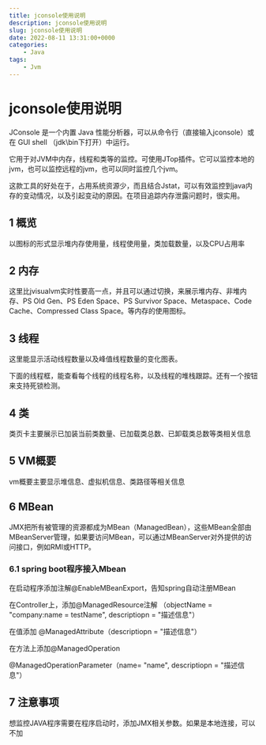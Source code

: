 ```yaml
---
title: jconsole使用说明
description: jconsole使用说明
slug: jconsole使用说明
date: 2022-08-11 13:31:00+0000
categories:
    - Java
tags:
    - Jvm
---
```


# jconsole使用说明

JConsole 是一个内置 Java 性能分析器，可以从命令行（直接输入jconsole）或在 GUI shell （jdk\bin下打开）中运行。

它用于对JVM中内存，线程和类等的监控。可使用JTop插件。它可以监控本地的jvm，也可以监控远程的jvm，也可以同时监控几个jvm。 

这款工具的好处在于，占用系统资源少，而且结合Jstat，可以有效监控到java内存的变动情况，以及引起变动的原因。在项目追踪内存泄露问题时，很实用。

## 1 概览

以图标的形式显示堆内存使用量，线程使用量，类加载数量，以及CPU占用率

## 2 内存

这里比jvisualvm实时性要高一点，并且可以通过切换，来展示堆内存、非堆内存、PS Old Gen、PS Eden Space、PS Survivor Space、Metaspace、Code Cache、Compressed Class Space。等内存的使用图标。

## 3 线程

这里能显示活动线程数量以及峰值线程数量的变化图表。

下面的线程框，能查看每个线程的线程名称，以及线程的堆栈跟踪。还有一个按钮来支持死锁检测。

## 4 类

类页卡主要展示已加装当前类数量、已加载类总数、已卸载类总数等类相关信息

## 5 VM概要

vm概要主要显示堆信息、虚拟机信息、类路径等相关信息

## 6 MBean

JMX把所有被管理的资源都成为MBean（ManagedBean），这些MBean全部由MBeanServer管理，如果要访问MBean，可以通过MBeanServer对外提供的访问接口，例如RMI或HTTP。

### 6.1 spring boot程序接入Mbean

在启动程序添加注解@EnableMBeanExport，告知spring自动注册MBean

在Controller上，添加@ManagedResource注解 （objectName = "company:name = testName", descriptiopn = "描述信息"）

在值添加 @ManagedAttribute（descriptiopn = "描述信息"）

在方法上添加@ManagedOperation

@ManagedOperationParameter（name= "name", descriptiopn = "描述信息"）

## 7 注意事项

想监控JAVA程序需要在程序启动时，添加JMX相关参数。如果是本地连接，可以不加

